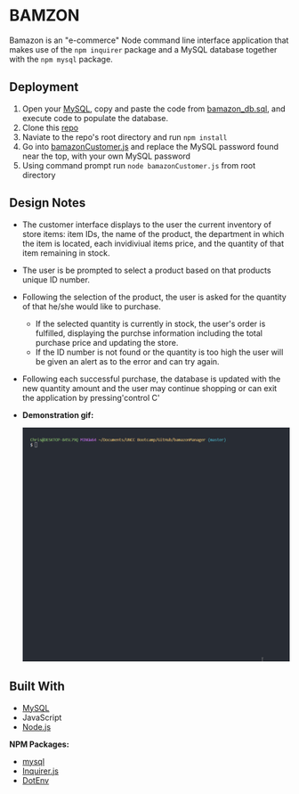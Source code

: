 # BAMZON

Bamazon is an "e-commerce" Node command line interface application that makes use of the `npm inquirer` package and a MySQL database 
together with the `npm mysql` package. 
   
   
## Deployment

1. Open your [MySQL](https://dev.mysql.com/doc/), copy and paste the code from [bamazon_db.sql](bamazon_db.sql), and execute code to populate the database.
2. Clone this [repo](https://github.com/ChrisBoyce886/bamazon.git)
3. Naviate to the repo's root directory and run `npm install` 
4. Go into [bamazonCustomer.js](bamazonCustomer.js) and replace the MySQL password found near the top, with your own MySQL password 
5. Using command prompt run `node bamazonCustomer.js` from root directory

   
## Design Notes

* The customer interface displays to the user the current inventory of store items: item IDs, the name of the product, the department in
which the item is located, each invidiviual items price, and the quantity of that item remaining in stock. 
* The user is be prompted to select a product based on that products unique ID number. 
* Following the selection of the product, the user is asked for the quantity of that he/she would like to purchase. 
  * If the selected quantity is currently in stock, the user's order is fulfilled, displaying the purchse information including 
    the total purchase price and updating the store.
   * If the ID number is not found or the quantity is too high the user will be given an alert as to the error and can try again.
* Following each successful purchase, the database is updated with the new quantity amount and the user may continue shopping or can exit 
the application by pressing'control C'
     
* **Demonstration gif:**
   
   ![BamazonGif](screenshot/bamazon.gif "bamazon.gif")

     
## Built With

* [MySQL](https://dev.mysql.com/doc/)
* JavaScript
* [Node.js](https://nodejs.org/en/docs/)

**NPM Packages:**
  * [mysql](https://www.npmjs.com/package/mysql)
  * [Inquirer.js](https://www.npmjs.com/package/inquirer)
  * [DotEnv](https://www.npmjs.com/package/dotenv)
  
